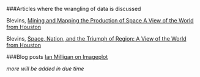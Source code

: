 ###Articles where the wrangling of data is discussed

Blevins, [Mining and Mapping the Production of Space A View of the World from Houston](https://web.stanford.edu/group/spatialhistory/cgi-bin/site/pub.php?id=93)

Blevins, [Space, Nation, and the Triumph of Region: A View of the World from Houston](http://jah.oxfordjournals.org/content/101/1/122.full?keytype=ref&ijkey=unucsImiwNrelaF)

###Blog posts
[Ian Milligan on Imageplot](http://ianmilligan.ca/2014/08/27/using-imageplot-to-explore-web-archived-images/)

_more will be added in due time_
